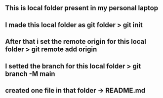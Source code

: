 ## This is local folder present in my personal laptop 
## I made this local folder as git folder > git init
## After that i set the remote origin for this local folder > git remote add origin <url>
## I setted the branch for this local folder > git branch -M main
## created one file in that folder -> README.md
